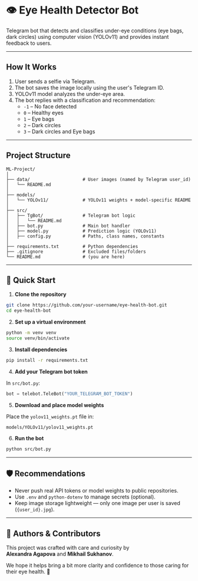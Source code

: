 # 👁️ Eye Health Detector Bot

Telegram bot that detects and classifies under-eye conditions (eye bags, dark circles) using computer vision (YOLOv11) and provides instant feedback to users.

---

## How It Works

1. User sends a selfie via Telegram.
2. The bot saves the image locally using the user's Telegram ID.
3. YOLOv11 model analyzes the under-eye area.
4. The bot replies with a classification and recommendation:
   - `-1` – No face detected  
   - `0` – Healthy eyes  
   - `1` – Eye bags  
   - `2` – Dark circles  
   - `3` – Dark circles and Eye bags


---

## Project Structure

```
ML-Project/
│
├── data/                    # User images (named by Telegram user_id)
│   └── README.md
│
├── models/
│   └── YOLOv11/             # YOLOv11 weights + model-specific README
│
├── src/
│   ├── TgBot/               # Telegram bot logic
│   │   └── README.md
│   ├── bot.py               # Main bot handler
│   ├── model.py             # Prediction logic (YOLOv11)
│   ├── config.py            # Paths, class names, constants
│
├── requirements.txt         # Python dependencies
├── .gitignore               # Excluded files/folders
└── README.md                # (you are here)
```

---

## 🚀 Quick Start

1. **Clone the repository**

```bash
git clone https://github.com/your-username/eye-health-bot.git
cd eye-health-bot
```

2. **Set up a virtual environment**

```bash
python -m venv venv
source venv/bin/activate
```

3. **Install dependencies**

```bash
pip install -r requirements.txt
```

4. **Add your Telegram bot token**

In `src/bot.py`:

```python
bot = telebot.TeleBot("YOUR_TELEGRAM_BOT_TOKEN")
```

5. **Download and place model weights**

Place the `yolov11_weights.pt` file in:

```
models/YOLOv11/yolov11_weights.pt
```

6. **Run the bot**

```bash
python src/bot.py
```

---

## 🛡 Recommendations

- Never push real API tokens or model weights to public repositories.
- Use `.env` and `python-dotenv` to manage secrets (optional).
- Keep image storage lightweight — only one image per user is saved (`{user_id}.jpg`).

---

## 📌 Authors & Contributors

This project was crafted with care and curiosity by  
**Alexandra Agapova** and **Mikhail Sukhanov**.

We hope it helps bring a bit more clarity and confidence to those caring for their eye health. 💙
